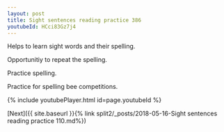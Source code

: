 ```yaml
---
layout: post
title: Sight sentences reading practice 386
youtubeId: HCci83Gz7j4
---
```

 
 
Helps to learn sight words and their spelling.

Opportunitiy to repeat the spelling. 

Practice spelling. 
 
Practice for spelling bee competitions. 
 
{% include youtubePlayer.html id=page.youtubeId %}
 
 

[Next]({{ site.baseurl }}{% link  split2/_posts/2018-05-16-Sight sentences reading practice 110.md%})
 
